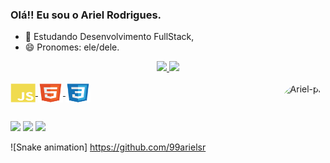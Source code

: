 ### Olá!! Eu sou o Ariel Rodrigues.

- 🌱 Estudando Desenvolvimento FullStack,
- 😄 Pronomes: ele/dele.

<div align="center">
  <a href="https://github.com/99arielsr">
  <img height="180em" src="https://github-readme-stats.vercel.app/api?username=99arielsr&show_icons=true&theme=dracula&include_all_commits=true&count_private=true"/>
  <img height="180em" src="https://github-readme-stats.vercel.app/api/top-langs/?username=99arielsr&layout=compact&langs_count=7&theme=dracula"/>
</div>
  
<div style="display: inline_block"><br>
  <img align="center" alt="Ariel-Js" height="30" width="40" src="https://raw.githubusercontent.com/devicons/devicon/master/icons/javascript/javascript-plain.svg">
  <img align="center" alt="Ariel-HTML" height="30" width="40" src="https://raw.githubusercontent.com/devicons/devicon/master/icons/html5/html5-original.svg">
  <img align="center" alt="Ariel-CSS" height="30" width="40" src="https://raw.githubusercontent.com/devicons/devicon/master/icons/css3/css3-original.svg">
  <img align="right" alt="Ariel-pic" height="150" style="border-radius:50px;" src="https://c.tenor.com/Gu1GLJyBf0IAAAAi/gay-pride-flag-non-binary.gif">
</div>

  ##
  
<div>
  <a href="https://instagram.com/apenas.ari" target="_blank"><img src="https://img.shields.io/badge/-Instagram-%23E4405F?style=for-the-badge&logo=instagram&logoColor=white" target="_blank"></a>
  <a href = "mailto:arielrodrigues.dev@gmail.com"><img src="https://img.shields.io/badge/-Gmail-%23333?style=for-the-badge&logo=gmail&logoColor=white" target="_blank"></a>
  <a href="https://www.linkedin.com/in/arielsr/" target="_blank"><img src="https://img.shields.io/badge/-LinkedIn-%230077B5?style=for-the-badge&logo=linkedin&logoColor=white" target="_blank"></a>
</div>

![Snake animation] https://github.com/99arielsr
